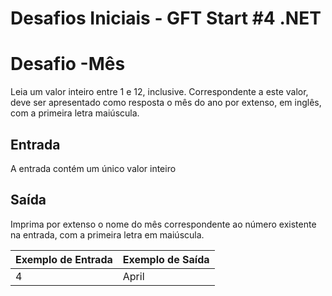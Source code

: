 # Desafios Iniciais - GFT Start #4 .NET

<h1>Desafio -Mês</h1>
Leia um valor inteiro entre 1 e 12, inclusive. Correspondente a este valor, 
deve ser apresentado como resposta o mês do ano por extenso, em inglês, com a primeira letra maiúscula.
<h2>Entrada</h2>
A entrada contém um único valor inteiro
<h2>Saída</h2>
Imprima por extenso o nome do mês correspondente ao número existente na entrada, com a primeira letra em maiúscula.   

| Exemplo de Entrada | Exemplo de Saída|
| ---|--- |
| 4 | April |
